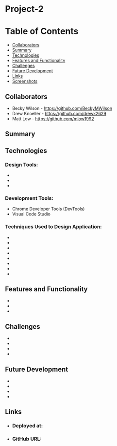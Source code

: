 # <b>Project-2</b>
<!-- TODO: Add project name -->


<h1><b>Table of Contents</b></h1>
<ul>
    <li>
     <a href="#Collaborators">Collaborators</a>
    </li>
    <li>
     <a href=#Summary">Summary</a>
    </li>
    <li>
     <a href="#technologies">Technologies</a>
    </li>
    <li>
     <a href="#features-and-functionality">Features and Functionality</a>
    </li>
    <li>
     <a href="#challenges">Challenges</a>
    </li>
    <li>
     <a href="#futre-development">Future Development</a>
    </li>
    <li>
     <a href="#links">Links</a>
    </li>
    <li>
     <a href="#screenshots">Screenshots</a>
    </li>
</ul>

<!--TODO: Add team name before collaborators -->
### <h2><b>Collaborators</b></h2>
- Becky Wilson - https://github.com/BeckyMWilson
- Drew Knoeller - https://github.com/drewk2629
- Matt Low - https://github.com/mlow1992
<!-- TODO: Add Bruce's Information -->

### <h2><b>Summary</b></h2>

### <h2><b>Technologies</b></h2>
<!-- TODO: Add design tools used -->
<h3>Design Tools:</h3>
 <ul>
   <li>
    <!-- Adobe XD -->
   </li>
   <li>
    <!-- Adobe Photoshop -->
   <li>
    <!-- Bulma -->
   </li>
</ul>

<!-- TODO: Add development tools used -->
<h3>Development Tools:</h3>
 <ul>
   <li>
    Chrome Developer Tools (DevTools)
   </li>
   <li>
    Visual Code Studio
   </li>
 </ul>

<!-- TODO: Add techniques used to design application -->
<h3>Techniques Used to Design Application:</h3>
 <ul>
   <li>
    <!-- Arrays -->
   </li>
   <li>
    <!-- Conditions (if else statements) -->
   </li>
   <li>    
     <!-- Document Object Model (DOM) -->
   </li>
   <li>
    <!-- Dynamically generated HTML elements -->
   </li>
   <li>  
    <!-- Fetch API -->
   </li>
   <li>
    <!-- Functions -->
   </li>
   <li>
    <!-- Local storage -->
   </li>
   <li>
    <!-- Variables -->
   </li>
 </ul>

<!-- TODO: Add features and functionality of app -->
### <h2><b>Features and Functionality</b></h2>
<ul>
 <li>
    <!-- Responsive design to accomodate any screen width (mobile, tablet, desktop, etc). These images were generated by using Bulma. -->
 </li>
  <li>
    <!-- Client side storage allows the user to retain data. -->
 </li>
 <li>
    <!-- Server side APIs allow the user to pull data from a server. -->
 </li>
</ul>

<!-- TODO: Add challenges -->
### <h2><b>Challenges</b></h2>
<ul>
 <li>
    <!-- Resizing images when pulled from API. -->
 </li>
 <li>
    <!-- Resizing of text when pulled from API. -->
 </li>
 <li>
    <!-- Learning to use Bulma. -->
 </li>
 <li>
    <!-- Pulling from local storage after refresh. The data was duplicating. -->
 </li>
</ul>

<!--TODO: Add future development -->
### <h2><b>Future Development</b></h2>
<ul>
 <li>
    <!-- Create a SMS to deliver a new message daily to user. -->
 </li>
 <li>
    <!-- Add tab order accessibility. -->
 </li>
 <li>
    <!-- Ability to delete images on gallery page. -->
 </li>
 <li>
   <!-- Debug - forEach issues. User can open and close modal consecutively that causes multiple appends to the array. -->
 </li>
</ul>

<!-- TODO: add links for website and github -->
### <h2><b>Links</b></h2>
<ul>
 <li>
   <h3>Deployed at:</h3>

   <!-- https://beckymwilson.github.io/XXX/ -->
 </li>
 <li>
   <h3>GitHub URL:</h3>

   <!-- https://github.com/BeckyMWilson/XXX.git -->
 </li>
</ul>

<!-- TODO: Add screenshots -->
